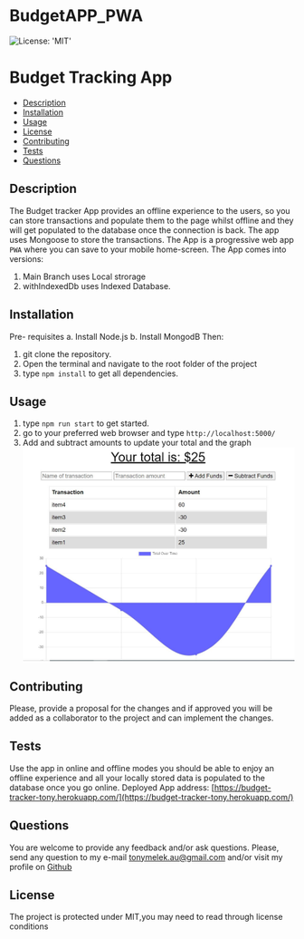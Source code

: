 # BudgetAPP_PWA
![License: 'MIT'](https://img.shields.io/badge/License-MIT-yellow.svg)
# Budget Tracking App
* [Description](#description)
* [Installation](#installation)
* [Usage](#usage)
* [License](#license)
* [Contributing](#contributing)
* [Tests](#tests)
* [Questions](#questions)
## Description
The Budget tracker App provides an offline experience to the users, so you can store transactions and populate them to the page whilst offline and they will get populated to the database once the connection is back.
The app uses Mongoose to store the transactions.
The App is a progressive web app `PWA` where you can save to your mobile home-screen.
The App comes into versions:
1. Main Branch uses Local strorage
2. withIndexedDb uses Indexed Database.
## Installation
Pre- requisites
a. Install Node.js
b. Install MongodB
Then:
1. git clone the repository.
2. Open the terminal and navigate to the root folder of the project
3. type `npm install` to get all dependencies.

## Usage
1. type `npm run start` to get started.
2. go to your preferred web browser and type `http://localhost:5000/`
3. Add and subtract amounts to update your total and the graph
![Screenshot](readme_imgs/screen.jpg)
## Contributing
Please, provide a proposal for the changes and if approved you will be added as a collaborator to the project and can implement the changes.
## Tests
Use the app in online and offline modes you should be able to enjoy an offline experience and all your locally stored data is populated to the database once you go online.
Deployed App address: [https://budget-tracker-tony.herokuapp.com/](https://budget-tracker-tony.herokuapp.com/)
## Questions
You are welcome to provide any feedback and/or ask questions.
Please, send any question to my e-mail [tonymelek.au@gmail.com](mailto:tonymelek.au@gmail.com) and/or visit my profile on [Github](https://github.com/tonymelek)

## License
The project is protected under MIT,you may need to read through license conditions
